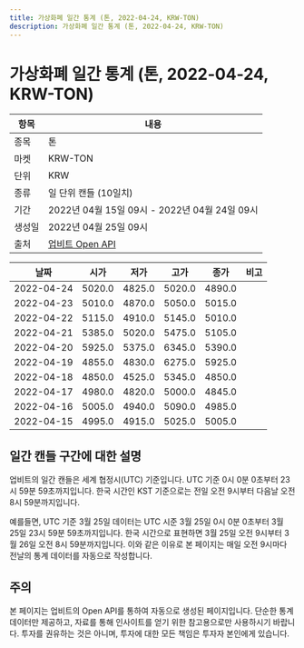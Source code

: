 ```yaml
---
title: 가상화폐 일간 통계 (톤, 2022-04-24, KRW-TON)
description: 가상화폐 일간 통계 (톤, 2022-04-24, KRW-TON)
---
```



가상화폐 일간 통계 (톤, 2022-04-24, KRW-TON)
===

|항목|내용|
|--|--|
|종목|톤|
|마켓|KRW-TON|
|단위|KRW|
|종류|일 단위 캔들 (10일치)|
|기간|2022년 04월 15일 09시 - 2022년 04월 24일 09시|
|생성일|2022년 04월 25일 09시|
|출처|[업비트 Open API](https://docs.upbit.com)|


|날짜|시가|저가|고가|종가|비고|
|--|--|--|--|--|--|
|2022-04-24|5020.0|4825.0|5020.0|4890.0|    |
|2022-04-23|5010.0|4870.0|5050.0|5015.0|    |
|2022-04-22|5115.0|4910.0|5145.0|5010.0|    |
|2022-04-21|5385.0|5020.0|5475.0|5105.0|    |
|2022-04-20|5925.0|5375.0|6345.0|5390.0|    |
|2022-04-19|4855.0|4830.0|6275.0|5925.0|    |
|2022-04-18|4850.0|4525.0|5345.0|4850.0|    |
|2022-04-17|4980.0|4820.0|5000.0|4845.0|    |
|2022-04-16|5005.0|4940.0|5090.0|4985.0|    |
|2022-04-15|4995.0|4915.0|5025.0|5005.0|    |


일간 캔들 구간에 대한 설명
---


업비트의 일간 캔들은 세계 협정시(UTC) 기준입니다. 
UTC 기준 0시 0분 0초부터 23시 59분 59초까지입니다. 
한국 시간인 KST 기준으로는 전일 오전 9시부터 다음날 오전 8시 59분까지입니다. 


예를들면, UTC 기준 3월 25일 데이터는 UTC 시준 3월 25일 0시 0분 0초부터 3월 25일 23시 59분 59초까지입니다. 
한국 시간으로 표현하면 3월 25일 오전 9시부터 3월 26일 오전 8시 59분까지입니다. 
이와 같은 이유로 본 페이지는 매일 오전 9시마다 전날의 통계 데이터를 자동으로 작성합니다. 


주의
---


본 페이지는 업비트의 Open API를 통하여 자동으로 생성된 페이지입니다. 
단순한 통계 데이터만 제공하고, 자료를 통해 인사이트를 얻기 위한 참고용으로만 사용하시기 바랍니다. 
투자를 권유하는 것은 아니며, 투자에 대한 모든 책임은 투자자 본인에게 있습니다. 
